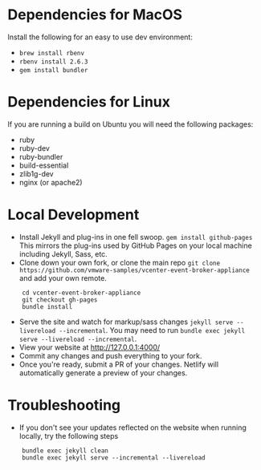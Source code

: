 # Dependencies for MacOS

Install the following for an easy to use dev environment:

* `brew install rbenv`
* `rbenv install 2.6.3`
* `gem install bundler`

# Dependencies for Linux
If you are running a build on Ubuntu you will need the following packages:
* ruby
* ruby-dev
* ruby-bundler
* build-essential
* zlib1g-dev
* nginx (or apache2)


# Local Development
* Install Jekyll and plug-ins in one fell swoop. `gem install github-pages`
This mirrors the plug-ins used by GitHub Pages on your local machine including Jekyll, Sass, etc.
* Clone down your own fork, or clone the main repo `git clone https://github.com/vmware-samples/vcenter-event-broker-appliance` and add your own remote.

```console
    cd vcenter-event-broker-appliance
    git checkout gh-pages
    bundle install
```

* Serve the site and watch for markup/sass changes `jekyll serve --livereload --incremental`. You may need to run `bundle exec jekyll serve --livereload --incremental`.
* View your website at http://127.0.0.1:4000/
* Commit any changes and push everything to your fork.
* Once you're ready, submit a PR of your changes. Netlify will automatically generate a preview of your changes.

# Troubleshooting
* If you don't see your updates reflected on the website when running locally, try the following steps

```console
    bundle exec jekyll clean
    bundle exec jekyll serve --incremental --livereload
```
